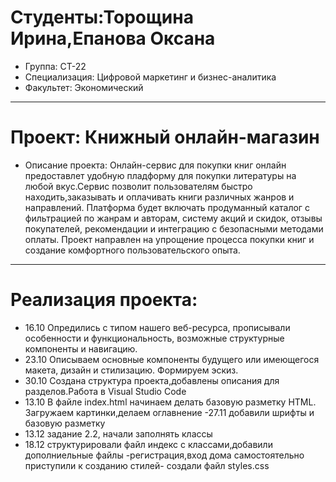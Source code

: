 # Студенты:Торощина Ирина,Епанова Оксана 
- Группа: СТ-22
- Специализация: Цифровой маркетинг и бизнес-аналитика 
- Факультет: Экономический 
---
# Проект: Книжный онлайн-магазин 
- Описание проекта: Онлайн-сервис для покупки  книг онлайн предоставлет удобную пладформу для покупки литературы на любой вкус.Сервис позволит пользователям быстро находить,заказывать и оплачивать книги различных жанров и направлений. Платформа будет включать продуманный каталог с фильтрацией по жанрам и авторам, систему акций и скидок, отзывы покупателей, рекомендации и интеграцию с безопасными методами оплаты. Проект направлен на упрощение процесса покупки книг и создание комфортного пользовательского опыта.
---
# Реализация проекта:
- 16.10 Опредились  с типом нашего веб-ресурса, прописывали особенности и функциональность, возможные структурные компоненты и навигацию.
- 23.10 Описываем основные компоненты будущего или имеющегося макета, дизайн и стилизацию. Формируем эскиз.
- 30.10 Создана структура проекта,добавлены описания для разделов.Работа в Visual Studio Code
- 13.10 В файле index.html начинаем делать базовую разметку HTML. Загружаем картинки,делаем оглавнение 
-27.11 добавили шрифты и базовую разметку 
- 13.12 задание 2.2, начали заполнять классы 
- 18.12 структурировали файл индекс с классами,добавили дополниельные файлы -регистрация,вход 
дома самостоятельно приступили к созданию стилей- создали файл styles.css 
